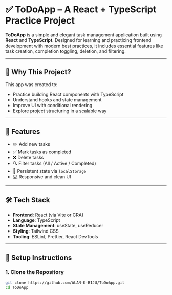 # ✅ ToDoApp – A React + TypeScript Practice Project

**ToDoApp** is a simple and elegant task management application built using **React** and **TypeScript**. Designed for learning and practicing frontend development with modern best practices, it includes essential features like task creation, completion toggling, deletion, and filtering.


---

## 🧠 Why This Project?

This app was created to:

- Practice building React components with TypeScript
- Understand hooks and state management
- Improve UI with conditional rendering
- Explore project structuring in a scalable way

---

## 🚀 Features

- ✏️ Add new tasks
- ✅ Mark tasks as completed
- ❌ Delete tasks
- 🔍 Filter tasks (All / Active / Completed)
- 💾 Persistent state via `localStorage`
- 💻 Responsive and clean UI

---

## 🛠️ Tech Stack

- **Frontend**: React (via Vite or CRA)
- **Language**: TypeScript
- **State Management**: useState, useReducer
- **Styling**: Tailwind CSS 
- **Tooling**: ESLint, Prettier, React DevTools

---

## 🚧 Setup Instructions

### 1. Clone the Repository

```bash
git clone https://github.com/ALAN-K-BIJU/ToDoApp.git
cd ToDoApp
